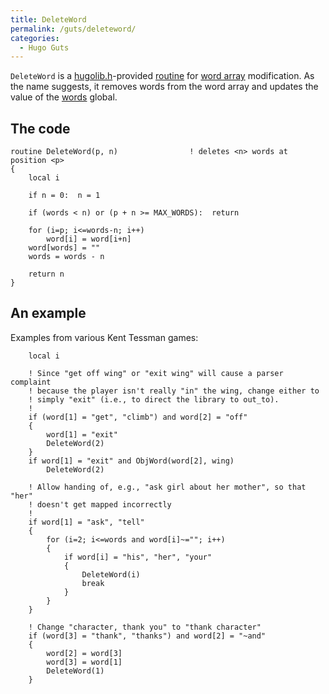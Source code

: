 ```yaml
---
title: DeleteWord
permalink: /guts/deleteword/
categories: 
  - Hugo Guts
---
```


`DeleteWord` is a [hugolib.h](hugolib.h)-provided
[routine](routine) for [word array](word_array)
modification. As the name suggests, it removes words from the word array
and updates the value of the [words](words) global.

## The code

    routine DeleteWord(p, n)                ! deletes <n> words at position <p>
    {
        local i

        if n = 0:  n = 1

        if (words < n) or (p + n >= MAX_WORDS):  return

        for (i=p; i<=words-n; i++)
            word[i] = word[i+n]
        word[words] = ""
        words = words - n

        return n
    }

## An example

Examples from various Kent Tessman games:

        local i

        ! Since "get off wing" or "exit wing" will cause a parser complaint
        ! because the player isn't really "in" the wing, change either to
        ! simply "exit" (i.e., to direct the library to out_to).
        !
        if (word[1] = "get", "climb") and word[2] = "off"
        {
            word[1] = "exit"
            DeleteWord(2)
        }
        if word[1] = "exit" and ObjWord(word[2], wing)
            DeleteWord(2)

        ! Allow handing of, e.g., "ask girl about her mother", so that "her"
        ! doesn't get mapped incorrectly
        !
        if word[1] = "ask", "tell"
        {
            for (i=2; i<=words and word[i]~=""; i++)
            {
                if word[i] = "his", "her", "your"
                {
                    DeleteWord(i)
                    break
                }
            }
        }

        ! Change "character, thank you" to "thank character"
        if (word[3] = "thank", "thanks") and word[2] = "~and"
        {
            word[2] = word[3]
            word[3] = word[1]
            DeleteWord(1)
        }
